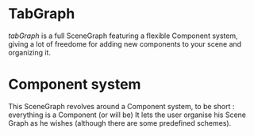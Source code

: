# TabGraph
*tabGraph* is a full SceneGraph featuring a flexible Component system, giving a lot of freedome for adding new components to your scene and organizing it.

# Component system
This SceneGraph revolves around a Component system, to be short : everything is a Component (or will be)
It lets the user organise his Scene Graph as he wishes (although there are some predefined schemes). 
